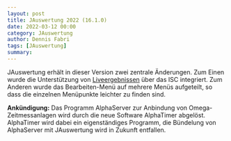 ```yaml
---
layout: post
title: JAuswertung 2022 (16.1.0)
date: 2022-03-12 00:00
category: JAuswertung
author: Dennis Fabri
tags: [JAuswertung]
summary: 
---
```


JAuswertung erhält in dieser Version zwei zentrale Änderungen.
Zum Einen wurde die Unterstützung von [Liveergebnissen](https://dlrg.net/apps/liveergebnisse) über das ISC integriert.
Zum Anderen wurde das Bearbeiten-Menü auf mehrere Menüs aufgeteilt, so dass die einzelnen Menüpunkte leichter zu finden sind.

**Ankündigung:** Das Programm AlphaServer zur Anbindung von Omega-Zeitmessanlagen wird durch die neue Software AlphaTimer
abgelöst. AlphaTimer wird dabei ein eigenständiges Programm, die Bündelung von AlphaServer mit JAuswertung wird in Zukunft
entfallen.

